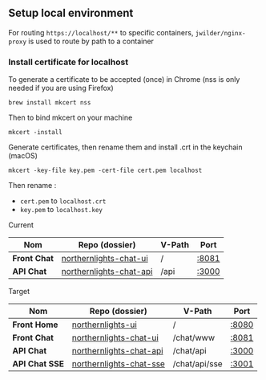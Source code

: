 ## Setup local environment
For routing `https://localhost/**` to specific containers,
`jwilder/nginx-proxy` is used to route by path to a container

### Install certificate for localhost

To generate a certificate to be accepted (once) in Chrome
(nss is only needed if you are using Firefox)

```
brew install mkcert nss
```

Then to bind mkcert on your machine
```
mkcert -install
```

Generate certificates, then rename them and install .crt in the keychain (macOS)
```
mkcert -key-file key.pem -cert-file cert.pem localhost
```

Then rename :
- `cert.pem` to `localhost.crt`
- `key.pem` to `localhost.key`

Current

| Nom              | Repo (dossier)                                         | V-Path | Port                           |
|------------------|--------------------------------------------------------|--------|--------------------------------|
| **Front Chat**   | [northernlights-chat-ui](northernlights-chat-ui)       | /      | [:8081](http://localhost:8081) |
| **API Chat**     | [northernlights-chat-api](northernlights-chat-api)     | /api   | [:3000](http://localhost:8080) |

Target

| Nom              | Repo (dossier)                                         | V-Path        | Port                           |
|------------------|--------------------------------------------------------|---------------|--------------------------------|
| **Front Home**   | [northernlights-ui](northernlights-ui)                 | /             | [:8080](http://localhost:8080) |
| **Front Chat**   | [northernlights-chat-ui](northernlights-chat-ui)       | /chat/www     | [:8081](http://localhost:8081) |
| **API Chat**     | [northernlights-chat-api](northernlights-chat-api)     | /chat/api     | [:3000](http://localhost:3001) |
| **API Chat SSE** | [northernlights-chat-sse](northernlights-chat-api-sse) | /chat/api/sse | [:3001](http://localhost:3002) |
